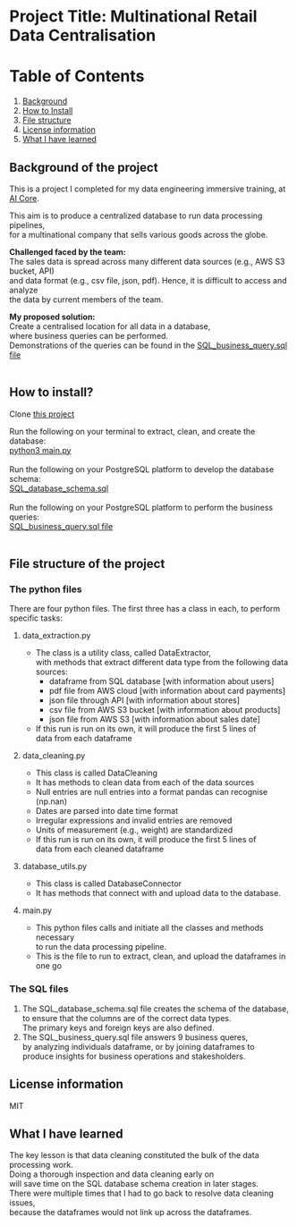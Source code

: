 # Project Title: Multinational Retail Data Centralisation

#    Table of Contents
1. [Background](#background)
2. [How to Install](#install)
3. [File structure](#file_structure) 
4. [License information](#license) 
5. [What I have learned](#learned) 


##   Background of the project <a name="background"></a>
This is a project I completed for my data engineering immersive training, at [AI Core](https://www.theaicore.com/).

This aim is to produce a centralized database to run data processing pipelines,<br/>
for a multinational company that sells various goods across the globe.<br/>

**Challenged faced by the team:**<br/>
The sales data is spread across many different data sources (e.g., AWS S3 bucket, API)<br/>
and data format (e.g., csv file, json, pdf). Hence, it is difficult to access and analyze<br/>
the data by current members of the team.<br/>

**My proposed solution:**<br/>
Create a centralised location for all data in a database,<br/>
where business queries can be performed.<br/>
Demonstrations of the queries can be found in the [SQL_business_query.sql file](https://github.com/verbonbon/multinational-retail-data-centralisation/blob/main/SQL_business_query.sql)<br/>
<br/>

##    How to install? <a name="install"></a>
Clone [this project](https://github.com/verbonbon/multinational-retail-data-centralisation)<br/>  

Run the following on your terminal to extract, clean, and create the database: <br/> 
[python3 main.py](https://github.com/verbonbon/multinational-retail-data-centralisation/blob/main/main.py) <br/>
<br/>
Run the following on your PostgreSQL platform to develop the database schema: <br/>
[SQL_database_schema.sql](https://github.com/verbonbon/multinational-retail-data-centralisation/blob/main/SQL_database_schema.sql)<br/>
<br/>
Run the following on your PostgreSQL platform to perform the business queries: <br/>
[SQL_business_query.sql file](https://github.com/verbonbon/multinational-retail-data-centralisation/blob/main/SQL_business_query.sql)<br/>
<br/>

##    File structure of the project <a name="file_structure"></a>
### The python files
There are four python files. The first three has a class in each, to perform specific tasks:<br/>
1. data_extraction.py
    - The class is a utility class, called DataExtractor,<br/>
     with methods that extract different data type from the following data sources:<br/>
        - dataframe from SQL database [with information about users]
        - pdf file from AWS cloud [with information about card payments]
        - json file through API [with information about stores]
        - csv file from AWS S3 bucket [with information about products]
        - json file from AWS S3 [with information about sales date]
    - If this run is run on its own, it will produce the first 5 lines of<br/>
    data from each dataframe<br/>

2. data_cleaning.py
    - This class is called DataCleaning
    - It has methods to clean data from each of the data sources
    - Null entries are null entries into a format pandas can recognise (np.nan)
    - Dates are parsed into date time format
    - Irregular expressions and invalid entries are removed
    - Units of measurement (e.g., weight) are standardized<br/>
    - If this run is run on its own, it will produce the first 5 lines of<br/>
    data from each cleaned dataframe<br/> 

3. database_utils.py
    - This class is called DatabaseConnector
    - It has methods that connect with and upload data to the database.<br/>

4. main.py
    - This python files calls and initiate all the classes and methods necessary<br/>
    to run the data processing pipeline. 
    - This is the file to run to extract, clean, and upload the dataframes in one go<br/>

### The SQL files
1. The SQL_database_schema.sql file creates the schema of the database, <br/>
to ensure that the columns are of the correct data types.<br/>
The primary keys and foreign keys are also defined.  
2. The SQL_business_query.sql file answers 9 business queres, <br/>
by analyzing individuals dataframe, or by joining dataframes to <br/>
produce insights for business operations and stakesholders.<br/>

##    License information <a name="license"></a>
MIT <br/>

##    What I have learned <a name="learned"></a>
The key lesson is that data cleaning constituted the bulk of the data processing work.<br/>
Doing a thorough inspection and data cleaning early on<br/>
will save time on the SQL database schema creation in later stages. <br/>
There were multiple times that I had to go back to resolve data cleaning issues,<br/>
because the dataframes would not link up across the dataframes.<br/>
